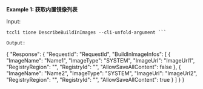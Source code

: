 **Example 1: 获取内置镜像列表**



Input: 

```
tccli tione DescribeBuildInImages --cli-unfold-argument ```

Output: 
```
{
    "Response": {
        "RequestId": "RequestId",
        "BuildInImageInfos": [
            {
                "ImageName": "Name1",
                "ImageType": "SYSTEM",
                "ImageUrl": "ImageUrl1",
                "RegistryRegion": "",
                "RegistryId": "",
                "AllowSaveAllContent": false
            },
            {
                "ImageName": "Name2",
                "ImageType": "SYSTEM",
                "ImageUrl": "ImageUrl2",
                "RegistryRegion": "",
                "RegistryId": "",
                "AllowSaveAllContent": true
            }
        ]
    }
}
```

